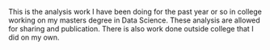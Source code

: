 This is the analysis work I have been doing for the past year or so in college working on my masters degree in Data Science. These analysis are allowed for sharing and publication. There is also work done outside college that I did on my own.
